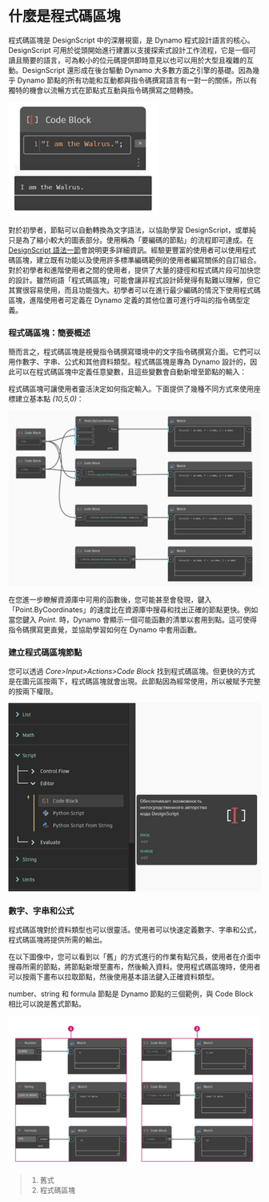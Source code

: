 # 什麼是程式碼區塊

程式碼區塊是 DesignScript 中的深層視窗，是 Dynamo 程式設計語言的核心。DesignScript 可用於從頭開始進行建置以支援探索式設計工作流程，它是一個可讀且簡要的語言，可為較小的位元碼提供即時意見以也可以用於大型且複雜的互動。DesignScript 還形成在後台驅動 Dynamo 大多數方面之引擎的基礎。因為幾乎 Dynamo 節點的所有功能和互動都與指令碼撰寫語言有一對一的關係，所以有獨特的機會以流暢方式在節點式互動與指令碼撰寫之間轉換。

![](../images/8-1/1/codeblock.jpg)

對於初學者，節點可以自動轉換為文字語法，以協助學習 DesignScript，或單純只是為了縮小較大的圖表部分。使用稱為「要編碼的節點」的流程即可達成。在 [DesignScript 語法一節](2-design-script-syntax.md)會說明更多詳細資訊。經驗更豐富的使用者可以使用程式碼區塊，建立既有功能以及使用許多標準編碼範例的使用者編寫關係的自訂組合。對於初學者和進階使用者之間的使用者，提供了大量的捷徑和程式碼片段可加快您的設計。雖然術語「程式碼區塊」可能會讓非程式設計師覺得有點難以理解，但它其實很容易使用，而且功能強大。初學者可以在進行最少編碼的情況下使用程式碼區塊，進階使用者可定義在 Dynamo 定義的其他位置可進行呼叫的指令碼型定義。

### 程式碼區塊：簡要概述

簡而言之，程式碼區塊是視覺指令碼撰寫環境中的文字指令碼撰寫介面。它們可以用作數字、字串、公式和其他資料類型。程式碼區塊是專為 Dynamo 設計的，因此可以在程式碼區塊中定義任意變數，且這些變數會自動新增至節點的輸入：

程式碼區塊可讓使用者靈活決定如何指定輸入。下面提供了幾種不同方式來使用座標建立基本點 _(10,5,0)_：

![](../images/8-1/1/codeblockbriefoverview.jpg)

在您進一步瞭解資源庫中可用的函數後，您可能甚至會發現，鍵入「Point.ByCoordinates」的速度比在資源庫中搜尋和找出正確的節點更快。例如當您鍵入 _Point._ 時，Dynamo 會顯示一個可能函數的清單以套用到點。這可使得指令碼撰寫更直覺，並協助學習如何在 Dynamo 中套用函數。

### 建立程式碼區塊節點

您可以透過 _Core>Input>Actions>Code Block_ 找到程式碼區塊。但更快的方式是在圖元區按兩下，程式碼區塊就會出現。此節點因為經常使用，所以被賦予完整的按兩下權限。

![](../images/8-1/1/creatingcodeblocknodes.jpg)

### 數字、字串和公式

程式碼區塊對於資料類型也可以很靈活。使用者可以快速定義數字、字串和公式，程式碼區塊將提供所需的輸出。

在以下圖像中，您可以看到以「舊」的方式進行的作業有點冗長，使用者在介面中搜尋所需的節點，將節點新增至畫布，然後輸入資料。使用程式碼區塊時，使用者可以按兩下畫布以拉取節點，然後使用基本語法鍵入正確資料類型。

number、string 和 formula 節點是 Dynamo 節點的三個範例，與 Code Block 相比可以說是舊式節點。

![](../images/8-1/1/oldschoolvscodeblocksnodes.jpg)

> 1. 舊式
> 2. 程式碼區塊
